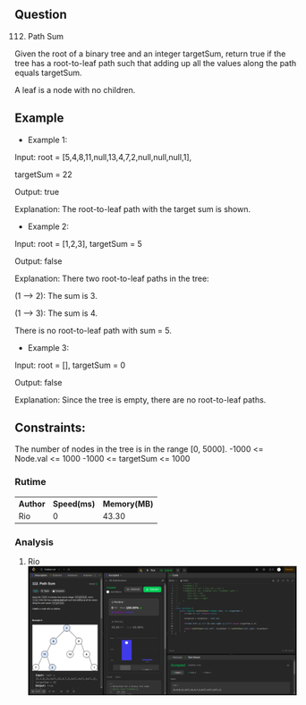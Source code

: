 ## Question

112. Path Sum

Given the root of a binary tree and an integer targetSum, return true if the tree has a root-to-leaf path such that adding up all the values along the path equals targetSum.

A leaf is a node with no children.

## Example

- Example 1:

Input: root = [5,4,8,11,null,13,4,7,2,null,null,null,1], 

targetSum = 22

Output: true

Explanation: The root-to-leaf path with the target sum is shown.

- Example 2:

Input: root = [1,2,3], targetSum = 5

Output: false

Explanation: There two root-to-leaf paths in the tree:

(1 --> 2): The sum is 3.

(1 --> 3): The sum is 4.

There is no root-to-leaf path with sum = 5.

- Example 3:

Input: root = [], targetSum = 0

Output: false

Explanation: Since the tree is empty, there are no root-to-leaf paths.


## Constraints:

The number of nodes in the tree is in the range [0, 5000].
-1000 <= Node.val <= 1000
-1000 <= targetSum <= 1000

### Rutime

<table>
  <tr>
    <th>Author</th>
    <th>Speed(ms)</th>
    <th>Memory(MB)</th>
  </tr>
  <tr>
    <td>Rio</td>
    <td>0</td >
    <td>43.30</td>
  </tr>
</table>

### Analysis

1. Rio
   ![im](img/rio.png)
